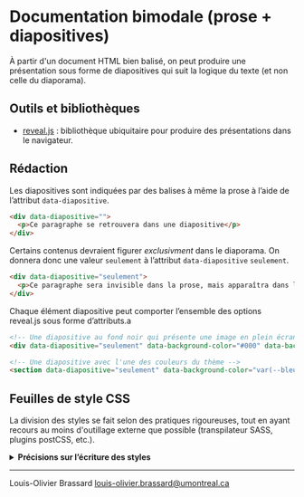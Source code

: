 # Documentation bimodale (prose + diapositives)

À partir d'un document HTML bien balisé, on peut produire une présentation sous forme de diapositives qui suit la logique du texte (et non celle du diaporama).

## Outils et bibliothèques

- [reveal.js](https://revealjs.com/) : bibliothèque ubiquitaire pour produire des présentations dans le navigateur.

## Rédaction

Les diapositives sont indiquées par des balises à même la prose à l’aide de l’attribut `data-diapositive`.

```html
<div data-diapositive="">
  <p>Ce paragraphe se retrouvera dans une diapositive</p>
</div>
```

Certains contenus devraient figurer _exclusivment_ dans le diaporama.
On donnera donc une valeur `seulement` à l’attribut `data-diapositive` `seulement`.

```html
<div data-diapositive="seulement">
  <p>Ce paragraphe sera invisible dans la prose, mais apparaîtra dans le diaporama.</p>
</div>
```

Chaque élément diapositive peut comporter l’ensemble des options reveal.js sous forme d’attributs.a

```html
<!-- Une diapositive au fond noir qui présente une image en plein écran -->
<div data-diapositive="seulement" data-background-color="#000" data-background-image="cite-radieuse-marseille.jpg" data-background-size="contain"></div>

<!-- Une diapositive avec l'une des couleurs du thème -->
<section data-diapositive="seulement" data-background-color="var(--bleu-royal)">Une autre diapo</section>
```

## Feuilles de style CSS

La division des styles se fait selon des pratiques rigoureuses, tout en ayant recours au moins d'outillage externe que possible (transpilateur SASS, plugins postCSS, etc.).

<details>
<summary><strong>Précisions sur l’écriture des styles</strong></summary>

### Styles généraux

Il y a très peu de styles généraux.

Contairement aux styles modulaires des composants, il faut charger les feuilles de styles généraux en premier.
L'ordre des styles subséquents n'a pas d'importance.

- `reset.css`: aussi connu sous les noms de "normalize" ou "preflight", il s'agit de remettre certains styles à zéro pour s'assurer d'une certaine uniformité d'un navigateur à l'autre, mais aussi lors de la rédaction de nouveaux composants. Ce fichier devrait contenir aussi peu de règles que possibles.
- `variables.css`: les variables CSS globales auxquelles on aura recours dans l'ensemble du projet, comme les couleurs, les familles typographiques, etc. On pourra d'ailleurs y spécifier des variables globales en fonction de caractéristiques du média (`ex. @media (prefers-color-scheme: dark)`, `@media print`, etc.).
- `global.css`: les styles globaux qui sont absolument nécessaires, comme le réglage de la couleur de la mise en surbrillance du texte du document. À moins de très rares exceptions, ce fichier ne devrait contenir aucune règle. Chaque règle doit y être justifiée en commentaire.

### Composants

Les composants adhèrent à la méthodologie [BEM CSS](https://getbem.com/), ce qui garantit la modularité des blocs, dont le changement ou le retrait n'affecte pas les styles des autres composants.

Chaque composant est réputé **autonome**: il ne doit pas être affecté par des styles globaux (autres que les règles du `reset.css`) ni ne devrait dépendre d'autres composantes.
Cela permet de garantir une certaine prévisibilité ou cohérence à travers l'ensemble du projet et surtout de réduire les effets de bord (_side effects_) liés à l'introduction de nouveaux styles.

Exemples:

- `bloc`: un bloc est une **unité autonome**. On l'appelle aussi un composant (_component_).
  - `bloc--variante`: deux traits d'union indiquent une variante. Sur un élément, on doit combiner les deux classes (ex. `class="bloc bloc--variante"`). 
- `bloc__enfant`: un élément enfant d'un bloc autonome. Cet élément est semi-autonome: il n'implique pas une hiérarchie précise (il n'est pas forcément le descendant direct du parent), mais on ne devrait jamais le retrouver en dehors de son bloc parent.
  - `bloc__fille-ou-garcon`: les noms d'enfants peuvent être composés avec des traits d'union simples (non consécutifs).
  - `bloc__enfant--variante`: deux traits d'union indiquent une variante. Sur un élément, on doit combiner les deux classes, la base et sa variante (ex. `class="bloc__enfant bloc__enfant--variante"`).
- `bloc__enfant__petit-enfant`: les éléments enfants peuvent avoir des petits-enfants lorsque qu'une telle hiérarchie est explicitement nécessaire. On évitera néanmoins d'y recourir le plus possible. Ne pas créer d'hiérarchies de plus de 3 générations.

### Rédaction des règles d'un composant

```css
.bloc {
  /*
  * 0. Variables
  * Les variables auxquelles un composant recourt sont déclarées au début.
  * Les variables globales y sont également exposées.
  * Les variables du composant sont préfixées d'un nom logique pour faciliter
  * la lecture contextuelle des variables.
  */
  --bloc-text-color: #0a0a0a;
  --bloc-background-color: #d2d2d2;

  /*
   * 1. Taille et positionnement
   * Les règles liées à la taille, au positionnement et à la disposition
   * (espacement, marge, disposition sous forme de bloc, flex, etc.)
   * sont toujours déclarées *avant* les propriétés plus cosmétiques.
   */
   margin-block: 1.5rem;
   padding: .25rem;
   display: flex;
   flex-direction: column;
   gap: .5rem;

   /*
    * 2. Propriétés cosmétiques
    * Les propriétés liées à la couleur, au text et aux bordures (etc.)
    * sont énoncées après les règles liées à la taille et au positionnement.
    * Cela ne signifie pas qu'elles sont moins importantes, mais que leurs
    * implications sont différentes (taille de la boîte, interaction spatiale
    * avec les autres éléments sur la page...).
    * 
    * On y spécifiera aussi, en tout dernier, les effets d'animation, comme les
    * propriétés de transition. Celles-ci sont sont souvent combinées avec un
    * autre état, ex. `:hover`, ou une autre classe, ex. `.is-active`.
    */
    color: var(--bloc-text-color);
    background-color: var(--bloc-background-color);
    border-radius: .35rem;
    /* Effets d'animation et de transition */
    transition: background-color .25s;
}
.bloc:hover {
  /*
   * On préférera changer les variables (déclarées ou exposées dans les règles du bloc)
   * plutôt que de répéter les propriétés elles-mêmes.
   */
  --bloc-background-color: #f1f1f1; /* utilisé dans la déclaration du bloc */
}
```

</details>

---

Louis-Olivier Brassard <louis-olivier.brassard@umontreal.ca>
